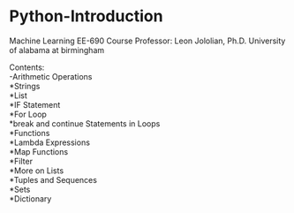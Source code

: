 # Python-Introduction
Machine Learning EE-690
Course Professor: Leon Jololian, Ph.D. 
University of alabama at birmingham

  Contents:      
         -Arithmetic Operations  
         *Strings  
         *List  
         *IF Statement  
         *For Loop  
         *break and continue Statements in Loops  
         *Functions  
         *Lambda Expressions  
         *Map Functions  
         *Filter  
         *More on Lists  
         *Tuples and Sequences  
         *Sets  
         *Dictionary  

